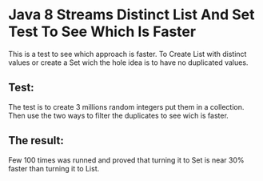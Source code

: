 # Java 8 Streams Distinct List And Set Test To See Which Is Faster

This is a test to see which approach is faster.
To Create List with distinct values or create a Set wich the hole idea is to have no duplicated values.

## Test:
The test is to create 3 millions random integers put them in a collection. 
Then use the two ways to filter the duplicates to see wich is faster.

## The result:
Few 100 times was runned and proved that turning it to Set is near 30% faster than turning it to List. 
